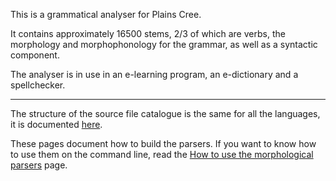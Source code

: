 This is a grammatical analyser for Plains Cree.

It contains approximately 16500 stems, 2/3 of which are verbs,
the morphology and morphophonology for the grammar, as well
as a syntactic component.

The analyser is in use in an e-learning program, an e-dictionary
and a spellchecker.

----

The structure of the source file catalogue is the same for all
the languages, it is documented [here](/infra/infraremake/NewinfraCatalogues.html).

These pages document how to build the parsers. If you want to know
how to use them on the command line, read the
[How to use the morphological parsers](/tools/docu-sme-manual.html) page.
